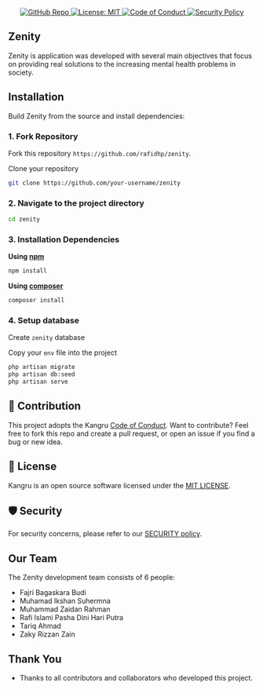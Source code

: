 <!-- <p align="center"><a href="https://github.com/rafidhp/zenity" target="_blank"><img src="https://ik.imagekit.io/rafidhp/kangru-logo.png?updatedAt=1753561462640" width="400" alt="zenity logo"></a></p> -->

<p align="center">
    <a href="https://github.com/rafidhp/zenity">
        <img src="https://img.shields.io/badge/GitHub-zenity-blue?logo=github&style=flat-square" alt="GitHub Repo">
    </a>
    <a href="https://opensource.org/licenses/MIT">
        <img src="https://img.shields.io/badge/License-MIT-yellow.svg" alt="License: MIT">
    </a>
    <a href="https://www.contributor-covenant.org/version/2/0/code_of_conduct/">
    <img src="https://img.shields.io/badge/Code%20of%20Conduct-Contributor%20Covenant-ff69b4.svg" alt="Code of Conduct">
  </a>
  <a href="./SECURITY.md">
    <img src="https://img.shields.io/badge/🔒%20Security-Policy-blue?style=flat-square" alt="Security Policy">
  </a>
</p>

## Zenity

Zenity is application was developed with several main objectives that focus on providing real solutions to the increasing mental health problems in society.

## Installation

Build Zenity from the source and install dependencies:

### 1. Fork Repository

Fork this repository `https://github.com/rafidhp/zenity`.

Clone your repository

```bash
git clone https://github.com/your-username/zenity
```

### 2. Navigate to the project directory

```bash
cd zenity
```

### 3. Installation Dependencies

<b>Using <a href="https://www.npmjs.com">npm</a></b>

```bash
npm install
```

<b>Using <a href="https://www.php.net">composer</a></b>

```bash
composer install
```

### 4. Setup database

Create `zenity` database

Copy your `env` file into the project

```bash
php artisan migrate
php artisan db:seed
php artisan serve
```

## 🤝 Contribution

This project adopts the Kangru <a href="CODE_OF_CONDUCT.md">Code of Conduct</a>.
Want to contribute? Feel free to fork this repo and create a pull request, or open an issue if you find a bug or new idea.

## 📃 License

Kangru is an open source software licensed under the [MIT LICENSE](LICENSE).

## 🛡️ Security

For security concerns, please refer to our [SECURITY policy](SECURITY.md).

## Our Team

The Zenity development team consists of 6 people:

- Fajri Bagaskara Budi
- Muhamad Ikshan Suhermna
- Muhammad Zaidan Rahman
- Rafi Islami Pasha Dini Hari Putra
- Tariq Ahmad
- Zaky Rizzan Zain

## Thank You

- Thanks to all contributors and collaborators who developed this project.
